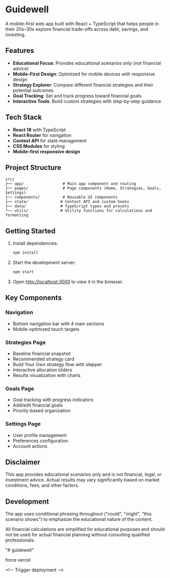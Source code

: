 # Guidewell
<!-- Trigger deployment -->

A mobile-first web app built with React + TypeScript that helps people in their 20s–30s explore financial trade-offs across debt, savings, and investing.

## Features

- **Educational Focus**: Provides educational scenarios only (not financial advice)
- **Mobile-First Design**: Optimized for mobile devices with responsive design
- **Strategy Explorer**: Compare different financial strategies and their potential outcomes
- **Goal Tracking**: Set and track progress toward financial goals
- **Interactive Tools**: Build custom strategies with step-by-step guidance

## Tech Stack

- **React 18** with TypeScript
- **React Router** for navigation
- **Context API** for state management
- **CSS Modules** for styling
- **Mobile-first responsive design**

## Project Structure

```
src/
├── app/                 # Main app component and routing
├── pages/               # Page components (Home, Strategies, Goals, Settings)
├── components/          # Reusable UI components
├── state/              # Context API and custom hooks
├── data/               # TypeScript types and presets
└── utils/              # Utility functions for calculations and formatting
```

## Getting Started

1. Install dependencies:
   ```bash
   npm install
   ```

2. Start the development server:
   ```bash
   npm start
   ```

3. Open [http://localhost:3000](http://localhost:3000) to view it in the browser.

## Key Components

### Navigation
- Bottom navigation bar with 4 main sections
- Mobile-optimized touch targets

### Strategies Page
- Baseline financial snapshot
- Recommended strategy card
- Build Your Own strategy flow with stepper
- Interactive allocation sliders
- Results visualization with charts

### Goals Page
- Goal tracking with progress indicators
- Add/edit financial goals
- Priority-based organization

### Settings Page
- User profile management
- Preferences configuration
- Account actions

## Disclaimer

This app provides educational scenarios only and is not financial, legal, or investment advice. Actual results may vary significantly based on market conditions, fees, and other factors.

## Development

The app uses conditional phrasing throughout ("could", "might", "this scenario shows") to emphasize the educational nature of the content.

All financial calculations are simplified for educational purposes and should not be used for actual financial planning without consulting qualified professionals.


"# guidewell"

force vercel










< ! - -   T r i g g e r   d e p l o y m e n t   - - >  
 

